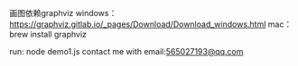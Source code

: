画图依赖graphviz
windows：https://graphviz.gitlab.io/_pages/Download/Download_windows.html
mac：brew install graphviz


run: node demo1.js
contact me with email:565027193@qq.com